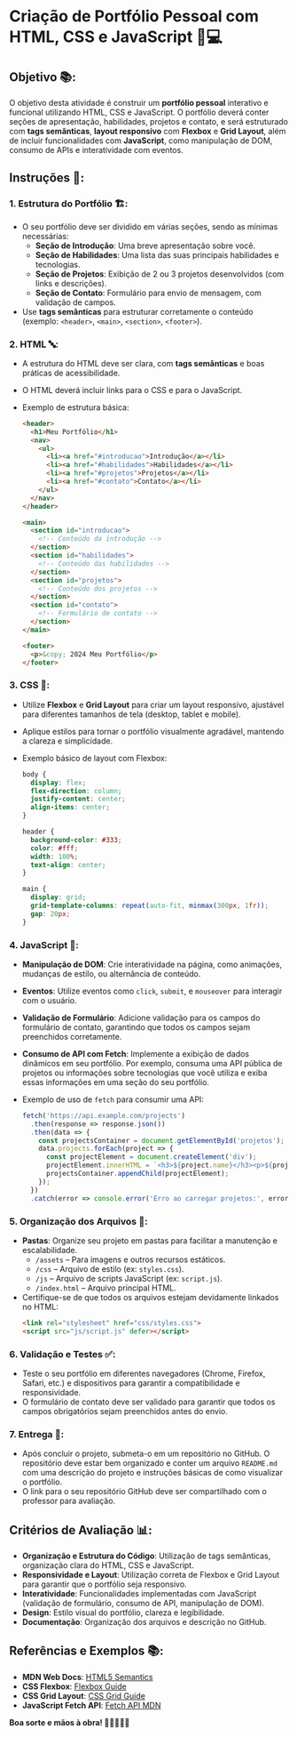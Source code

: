 # **Criação de Portfólio Pessoal com HTML, CSS e JavaScript** 🎨💻

## **Objetivo** 📚:

O objetivo desta atividade é construir um **portfólio pessoal** interativo e funcional utilizando HTML, CSS e JavaScript. O portfólio deverá conter seções de apresentação, habilidades, projetos e contato, e será estruturado com **tags semânticas**, **layout responsivo** com **Flexbox** e **Grid Layout**, além de incluir funcionalidades com **JavaScript**, como manipulação de DOM, consumo de APIs e interatividade com eventos.

## **Instruções** 📝:

### 1. **Estrutura do Portfólio** 🏗️:

   - O seu portfólio deve ser dividido em várias seções, sendo as mínimas necessárias:
     - **Seção de Introdução**: Uma breve apresentação sobre você.
     - **Seção de Habilidades**: Uma lista das suas principais habilidades e tecnologias.
     - **Seção de Projetos**: Exibição de 2 ou 3 projetos desenvolvidos (com links e descrições).
     - **Seção de Contato**: Formulário para envio de mensagem, com validação de campos.
   - Use **tags semânticas** para estruturar corretamente o conteúdo (exemplo: `<header>`, `<main>`, `<section>`, `<footer>`).

### 2. **HTML** 🔤:

   - A estrutura do HTML deve ser clara, com **tags semânticas** e boas práticas de acessibilidade.
   - O HTML deverá incluir links para o CSS e para o JavaScript.
   - Exemplo de estrutura básica:
     
     ```html
     <header>
       <h1>Meu Portfólio</h1>
       <nav>
         <ul>
           <li><a href="#introducao">Introdução</a></li>
           <li><a href="#habilidades">Habilidades</a></li>
           <li><a href="#projetos">Projetos</a></li>
           <li><a href="#contato">Contato</a></li>
         </ul>
       </nav>
     </header>

     <main>
       <section id="introducao">
         <!-- Conteúdo da introdução -->
       </section>
       <section id="habilidades">
         <!-- Conteúdo das habilidades -->
       </section>
       <section id="projetos">
         <!-- Conteúdo dos projetos -->
       </section>
       <section id="contato">
         <!-- Formulário de contato -->
       </section>
     </main>

     <footer>
       <p>&copy; 2024 Meu Portfólio</p>
     </footer>
     ```

### 3. **CSS** 🎨:

   - Utilize **Flexbox** e **Grid Layout** para criar um layout responsivo, ajustável para diferentes tamanhos de tela (desktop, tablet e mobile).
   - Aplique estilos para tornar o portfólio visualmente agradável, mantendo a clareza e simplicidade.
   - Exemplo básico de layout com Flexbox:
     
     ```css
     body {
       display: flex;
       flex-direction: column;
       justify-content: center;
       align-items: center;
     }

     header {
       background-color: #333;
       color: #fff;
       width: 100%;
       text-align: center;
     }

     main {
       display: grid;
       grid-template-columns: repeat(auto-fit, minmax(300px, 1fr));
       gap: 20px;
     }
     ```

### 4. **JavaScript** 📱:

   - **Manipulação de DOM**: Crie interatividade na página, como animações, mudanças de estilo, ou alternância de conteúdo.
   - **Eventos**: Utilize eventos como `click`, `submit`, e `mouseover` para interagir com o usuário.
   - **Validação de Formulário**: Adicione validação para os campos do formulário de contato, garantindo que todos os campos sejam preenchidos corretamente.
   - **Consumo de API com Fetch**: Implemente a exibição de dados dinâmicos em seu portfólio. Por exemplo, consuma uma API pública de projetos ou informações sobre tecnologias que você utiliza e exiba essas informações em uma seção do seu portfólio.
   - Exemplo de uso de `fetch` para consumir uma API:
     
     ```javascript
     fetch('https://api.example.com/projects')
       .then(response => response.json())
       .then(data => {
         const projectsContainer = document.getElementById('projetos');
         data.projects.forEach(project => {
           const projectElement = document.createElement('div');
           projectElement.innerHTML = `<h3>${project.name}</h3><p>${project.description}</p>`;
           projectsContainer.appendChild(projectElement);
         });
       })
       .catch(error => console.error('Erro ao carregar projetos:', error));
     ```

### 5. **Organização dos Arquivos** 📂:

   - **Pastas**: Organize seu projeto em pastas para facilitar a manutenção e escalabilidade.
     - `/assets` – Para imagens e outros recursos estáticos.
     - `/css` – Arquivo de estilo (ex: `styles.css`).
     - `/js` – Arquivo de scripts JavaScript (ex: `script.js`).
     - `/index.html` – Arquivo principal HTML.
   - Certifique-se de que todos os arquivos estejam devidamente linkados no HTML:
     ```html
     <link rel="stylesheet" href="css/styles.css">
     <script src="js/script.js" defer></script>
     ```

### 6. **Validação e Testes** ✅:

   - Teste o seu portfólio em diferentes navegadores (Chrome, Firefox, Safari, etc.) e dispositivos para garantir a compatibilidade e responsividade.
   - O formulário de contato deve ser validado para garantir que todos os campos obrigatórios sejam preenchidos antes do envio.

### 7. **Entrega** 📨:

   - Após concluir o projeto, submeta-o em um repositório no GitHub. O repositório deve estar bem organizado e conter um arquivo `README.md` com uma descrição do projeto e instruções básicas de como visualizar o portfólio.
   - O link para o seu repositório GitHub deve ser compartilhado com o professor para avaliação.

## **Critérios de Avaliação** 📊:

- **Organização e Estrutura do Código**: Utilização de tags semânticas, organização clara do HTML, CSS e JavaScript.
- **Responsividade e Layout**: Utilização correta de Flexbox e Grid Layout para garantir que o portfólio seja responsivo.
- **Interatividade**: Funcionalidades implementadas com JavaScript (validação de formulário, consumo de API, manipulação de DOM).
- **Design**: Estilo visual do portfólio, clareza e legibilidade.
- **Documentação**: Organização dos arquivos e descrição no GitHub.

## **Referências e Exemplos** 📚:

- **MDN Web Docs**: [HTML5 Semantics](https://developer.mozilla.org/en-US/docs/Web/HTML/Element)
- **CSS Flexbox**: [Flexbox Guide](https://css-tricks.com/snippets/css/a-guide-to-flexbox/)
- **CSS Grid Layout**: [CSS Grid Guide](https://css-tricks.com/snippets/css/complete-guide-grid/)
- **JavaScript Fetch API**: [Fetch API MDN](https://developer.mozilla.org/en-US/docs/Web/API/Fetch_API)

**Boa sorte e mãos à obra! 🎉👨‍💻👩‍💻**
